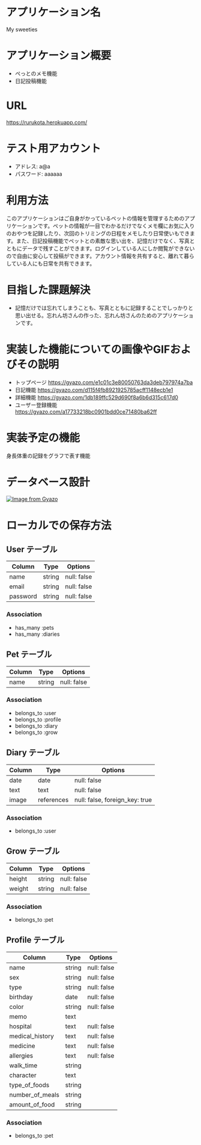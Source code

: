 # アプリケーション名
My sweeties

# アプリケーション概要
* ぺっとのメモ機能
* 日記投稿機能

# URL
https://rurukota.herokuapp.com/

# テスト用アカウント
* アドレス: a@a
* パスワード: aaaaaa

# 利用方法
このアプリケーションはご自身がかっているペットの情報を管理するためのアプリケーションです。ペットの情報が一目でわかるだけでなくメモ欄にお気に入りのおやつを記録したり、次回のトリミングの日程をメモしたり日常使いもできます。また、日記投稿機能でペットとの素敵な思い出を、記憶だけでなく、写真とともにデータで残すことができます。ログインしている人にしか閲覧ができないので自由に安心して投稿ができます。アカウント情報を共有すると、離れて暮らしている人にも日常を共有できます。

# 目指した課題解決
* 記憶だけでは忘れてしまうことも、写真とともに記録することでしっかりと思い出せる。忘れん坊さんの作った、忘れん坊さんのためのアプリケーションです。

# 実装した機能についての画像やGIFおよびその説明
* トップページ         https://gyazo.com/e1c01c3e80050763da3deb797974a7ba
* 日記機能            https://gyazo.com/d115f4fb8921925785acff1148ecb1e1
* 詳細機能            https://gyazo.com/1db189ffc529d690f8a6b6d315c617d0
* ユーザー登録機能     https://gyazo.com/a17733218bc0901bdd0ce71480ba62ff

# 実装予定の機能
身長体重の記録をグラフで表す機能

# データベース設計
[![Image from Gyazo](https://i.gyazo.com/8fc1a4d21126d328ec72e67c24b87f03.png)](https://gyazo.com/8fc1a4d21126d328ec72e67c24b87f03)

# ローカルでの保存方法






## User テーブル

|  Column            |  Type               |  Options          |
| ------------------ | ------------------- | ----------------- |
| name               | string              | null: false       |
| email              | string              | null: false       |
| password           | string              | null: false       |

### Association
- has_many :pets
- has_many :diaries

## Pet テーブル

|  Column            |  Type            |  Options                         |
| ------------------ | ---------------- | -------------------------------- |
| name               | string           | null: false                      |

### Association
- belongs_to :user
- belongs_to :profile
- belongs_to :diary
- belongs_to :grow

## Diary テーブル

|  Column            |  Type               |  Options                        |
| ------------------ | ------------------- | ------------------------------- |
| date               | date                | null: false                     |
| text               | text                | null: false                     |
| image              | references          | null: false, foreign_key: true  |

### Association
- belongs_to :user

## Grow テーブル

|  Column            |  Type               |  Options           |
| ------------------ | ------------------- | ------------------ |
| height             | string              | null: false        |
| weight             | string              | null: false        |

### Association
- belongs_to :pet

## Profile テーブル
|  Column            |  Type            |  Options              |
| ------------------ | ---------------- | --------------------- |
| name               | string           | null: false           |
| sex                | string           | null: false           |
| type               | string           | null: false           |
| birthday           | date             | null: false           |
| color              | string           | null: false           |
| memo               | text             |                       |
| hospital           | text             | null: false           |
| medical_history    | text             | null: false           |
| medicine           | text             | null: false           |
| allergies          | text             | null: false           |
| walk_time          | string           |                       |
| character          | text             |                       |
| type_of_foods      | string           |                       |
| number_of_meals    | string           |                       |
| amount_of_food     | string           |                       |

### Association
- belongs_to :pet